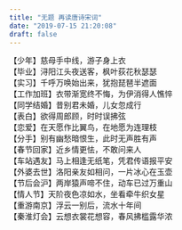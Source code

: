 ```yaml
---
title: "无题 再读唐诗宋词"
date: "2019-07-15 21:20:08"
draft: false
---
```

【少年】慈母手中线，游子身上衣<br />【毕业】浔阳江头夜送客，枫叶荻花秋瑟瑟<br />【实习】千呼万唤始出来，犹抱琵琶半遮面<br />【工作加班】衣带渐宽终不悔，为伊消得人憔悴<br />【同学结婚】昔别君未婚，儿女忽成行<br />【表白】欲得周郎顾，时时误拂弦<br />【恋爱】在天愿作比翼鸟，在地愿为连理枝<br />【分手】别有幽愁暗恨生，此时无声胜有声<br />【春节回家】近乡情更怯，不敢问来人<br />【车站遇友】马上相逢无纸笔，凭君传语报平安<br />【外婆去世】洛阳亲友如相问，一片冰心在玉壶<br />【节后会沪】两岸猿声啼不住，动车已过万重山<br />【情人节】天阶夜色凉如水，坐看牵牛织女星<br />【重游南京】浮云一别后，流水十年间<br />【秦淮灯会】云想衣裳花想容，春风拂槛露华浓


# 

